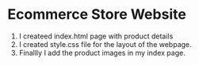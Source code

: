 # Ecommerce Store Website
1. I createed index.html page with product details
2. I created style.css file for the layout of the webpage.
3. Finallly I add the product images in my index page.

